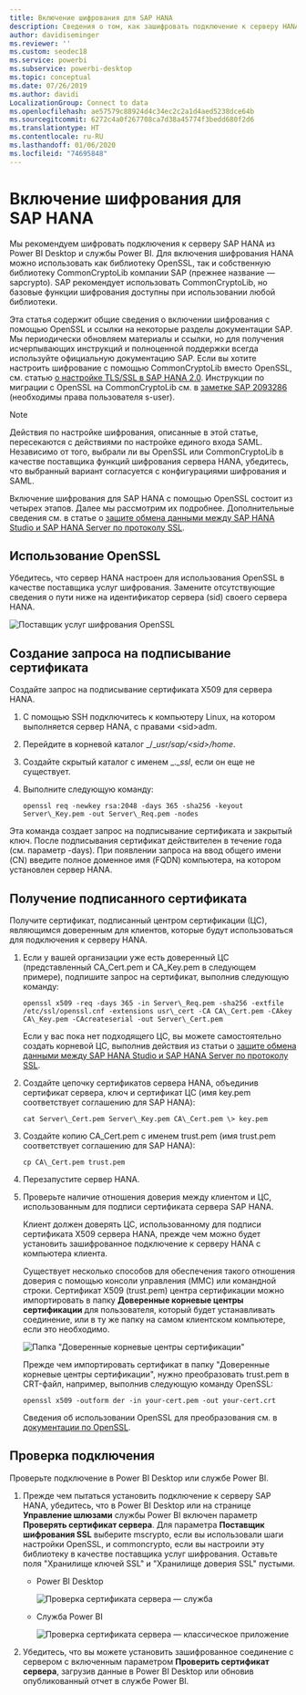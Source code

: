 ```yaml
---
title: Включение шифрования для SAP HANA
description: Сведения о том, как зашифровать подключение к серверу HANA из Power BI с помощью единого входа SAML.
author: davidiseminger
ms.reviewer: ''
ms.custom: seodec18
ms.service: powerbi
ms.subservice: powerbi-desktop
ms.topic: conceptual
ms.date: 07/26/2019
ms.author: davidi
LocalizationGroup: Connect to data
ms.openlocfilehash: ae57579c88924d4c34ec2c2a1d4aed5238dce64b
ms.sourcegitcommit: 6272c4a0f267708ca7d38a45774f3bedd680f2d6
ms.translationtype: HT
ms.contentlocale: ru-RU
ms.lasthandoff: 01/06/2020
ms.locfileid: "74695848"
---
```

# <a name="enable-encryption-for-sap-hana"></a>Включение шифрования для SAP HANA

Мы рекомендуем шифровать подключения к серверу SAP HANA из Power BI Desktop и службы Power BI. Для включения шифрования HANA можно использовать как библиотеку OpenSSL, так и собственную библиотеку CommonCryptoLib компании SAP (прежнее название — sapcrypto). SAP рекомендует использовать CommonCryptoLib, но базовые функции шифрования доступны при использовании любой библиотеки.

Эта статья содержит общие сведения о включении шифрования с помощью OpenSSL и ссылки на некоторые разделы документации SAP. Мы периодически обновляем материалы и ссылки, но для получения исчерпывающих инструкций и полноценной поддержки всегда используйте официальную документацию SAP. Если вы хотите настроить шифрование с помощью CommonCryptoLib вместо OpenSSL, см. статью [о настройке TLS/SSL в SAP HANA 2.0](https://blogs.sap.com/2018/11/13/how-to-configure-tlsssl-in-sap-hana-2.0/). Инструкции по миграции с OpenSSL на CommonCryptoLib см. в [заметке SAP 2093286](https://launchpad.support.sap.com/#/notes/2093286) (необходимы права пользователя s-user).

> [!NOTE]
> Действия по настройке шифрования, описанные в этой статье, пересекаются с действиями по настройке единого входа SAML. Независимо от того, выбрали ли вы OpenSSL или CommonCryptoLib в качестве поставщика функций шифрования сервера HANA, убедитесь, что выбранный вариант согласуется с конфигурациями шифрования и SAML.

Включение шифрования для SAP HANA с помощью OpenSSL состоит из четырех этапов. Далее мы рассмотрим их подробнее.  Дополнительные сведения см. в статье о [защите обмена данными между SAP HANA Studio и SAP HANA Server по протоколу SSL](https://blogs.sap.com/2015/09/28/securing-the-communication-between-sap-hana-studio-and-sap-hana-server-through-ssl/).

## <a name="use-openssl"></a>Использование OpenSSL

Убедитесь, что сервер HANA настроен для использования OpenSSL в качестве поставщика услуг шифрования. Замените отсутствующие сведения о пути ниже на идентификатор сервера (sid) своего сервера HANA.

![Поставщик услуг шифрования OpenSSL](media/desktop-sap-hana-encryption/ssl-crypto-provider.png)

## <a name="create-a-certificate-signing-request"></a>Создание запроса на подписывание сертификата

Создайте запрос на подписывание сертификата X509 для сервера HANA.

1. С помощью SSH подключитесь к компьютеру Linux, на котором выполняется сервер HANA, с правами \<sid\>adm.

1. Перейдите в корневой каталог _/__usr/sap/\<sid\>/home_.

1. Создайте скрытый каталог с именем _.__ssl_, если он еще не существует.

1. Выполните следующую команду:

    ```
    openssl req -newkey rsa:2048 -days 365 -sha256 -keyout Server\_Key.pem -out Server\_Req.pem -nodes
    ```

Эта команда создает запрос на подписывание сертификата и закрытый ключ. После подписывания сертификат действителен в течение года (см. параметр -days). При появлении запроса на ввод общего имени (CN) введите полное доменное имя (FQDN) компьютера, на котором установлен сервер HANA.

## <a name="get-the-certificate-signed"></a>Получение подписанного сертификата

Получите сертификат, подписанный центром сертификации (ЦС), являющимся доверенным для клиентов, которые будут использоваться для подключения к серверу HANA.

1. Если у вашей организации уже есть доверенный ЦС (представленный CA\_Cert.pem и CA\_Key.pem в следующем примере), подпишите запрос на сертификат, выполнив следующую команду:

    ```
    openssl x509 -req -days 365 -in Server\_Req.pem -sha256 -extfile /etc/ssl/openssl.cnf -extensions usr\_cert -CA CA\_Cert.pem -CAkey CA\_Key.pem -CAcreateserial -out Server\_Cert.pem
    ```

    Если у вас пока нет подходящего ЦС, вы можете самостоятельно создать корневой ЦС, выполнив действия из статьи о [защите обмена данными между SAP HANA Studio и SAP HANA Server по протоколу SSL](https://blogs.sap.com/2015/09/28/securing-the-communication-between-sap-hana-studio-and-sap-hana-server-through-ssl/).

1. Создайте цепочку сертификатов сервера HANA, объединив сертификат сервера, ключ и сертификат ЦС (имя key.pem соответствует соглашению для SAP HANA):

    ```
    cat Server\_Cert.pem Server\_Key.pem CA\_Cert.pem \> key.pem
    ```

1. Создайте копию CA\_Cert.pem с именем trust.pem (имя trust.pem соответствует соглашению для SAP HANA):

    ```
    cp CA\_Cert.pem trust.pem
    ```

1. Перезапустите сервер HANA.

1. Проверьте наличие отношения доверия между клиентом и ЦС, использованным для подписи сертификата сервера SAP HANA.

    Клиент должен доверять ЦС, использованному для подписи сертификата X509 сервера HANA, прежде чем можно будет установить зашифрованное подключение к серверу HANA с компьютера клиента.

    Существует несколько способов для обеспечения такого отношения доверия с помощью консоли управления (MMC) или командной строки. Сертификат X509 (trust.pem) центра сертификации можно импортировать в папку **Доверенные корневые центры сертификации** для пользователя, который будет устанавливать соединение, или в ту же папку на самом клиентском компьютере, если это необходимо.

    ![Папка "Доверенные корневые центры сертификации"](media/desktop-sap-hana-encryption/trusted-root-certification.png)

    Прежде чем импортировать сертификат в папку "Доверенные корневые центры сертификации", нужно преобразовать trust.pem в CRT-файл, например, выполнив следующую команду OpenSSL:

    ```
    openssl x509 -outform der -in your-cert.pem -out your-cert.crt
    ```
    
    Сведения об использовании OpenSSL для преобразования см. в [документации по OpenSSL](https://www.openssl.org/docs/manmaster/man1/x509.html).

## <a name="test-the-connection"></a>Проверка подключения

Проверьте подключение в Power BI Desktop или службе Power BI.

1. Прежде чем пытаться установить подключение к серверу SAP HANA, убедитесь, что в Power BI Desktop или на странице **Управление шлюзами** службы Power BI включен параметр **Проверять сертификат сервера**. Для параметра **Поставщик шифрования SSL** выберите mscrypto, если вы использовали шаги настройки OpenSSL, и commoncrypto, если вы настроили эту библиотеку в качестве поставщика услуг шифрования. Оставьте поля "Хранилище ключей SSL" и "Хранилище доверия SSL" пустыми.

    - Power BI Desktop

        ![Проверка сертификата сервера — служба](media/desktop-sap-hana-encryption/validate-server-certificate-service.png)

    - Служба Power BI

        ![Проверка сертификата сервера — классическое приложение](media/desktop-sap-hana-encryption/validate-server-certificate-desktop.png)

1. Убедитесь, что вы можете установить зашифрованное соединение с сервером с включенным параметром **Проверить сертификат сервера**, загрузив данные в Power BI Desktop или обновив опубликованный отчет в службе Power BI.
